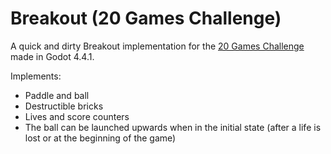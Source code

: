 # Breakout (20 Games Challenge)

A quick and dirty Breakout implementation for the [20 Games Challenge](https://20_games_challenge.gitlab.io/challenge/) made in Godot 4.4.1.

Implements:
- Paddle and ball
- Destructible bricks
- Lives and score counters
- The ball can be launched upwards when in the initial state (after a life is lost or at the beginning of the game)
